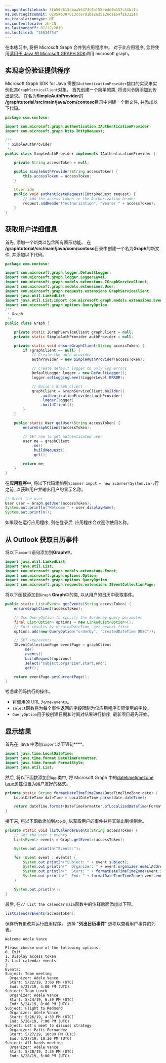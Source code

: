 ```yaml
---
ms.openlocfilehash: 3fb56d613dbaa56474c9af58ebdd0b157c53bf1a
ms.sourcegitcommit: 02054b307013cce781be2a3512ec1e54f1a322eb
ms.translationtype: MT
ms.contentlocale: zh-CN
ms.lasthandoff: 07/12/2019
ms.locfileid: "35634764"
---
```

<!-- markdownlint-disable MD002 MD041 -->

在本练习中, 将把 Microsoft Graph 合并到应用程序中。 对于此应用程序, 您将使用[适用于 Java 的 Microsoft GRAPH SDK](https://github.com/microsoftgraph/msgraph-sdk-java)调用 microsoft graph。

## <a name="implement-an-authentication-provider"></a>实现身份验证提供程序

Microsoft Graph SDK for Java 需要`IAuthenticationProvider`接口的实现来实例化其`GraphServiceClient`对象。 首先创建一个简单的类, 将访问令牌添加到传出请求。 在名为**SimpleAuthProvider**的 **/graphtutorial/src/main/java/com/contoso**目录中创建一个新文件, 并添加以下代码。

```java
package com.contoso;

import com.microsoft.graph.authentication.IAuthenticationProvider;
import com.microsoft.graph.http.IHttpRequest;

/**
 * SimpleAuthProvider
 */
public class SimpleAuthProvider implements IAuthenticationProvider {

    private String accessToken = null;

    public SimpleAuthProvider(String accessToken) {
        this.accessToken = accessToken;
    }

    @Override
    public void authenticateRequest(IHttpRequest request) {
        // Add the access token in the Authorization header
        request.addHeader("Authorization", "Bearer " + accessToken);
    }
}
```

## <a name="get-user-details"></a>获取用户详细信息

首先, 添加一个新类以包含所有图形功能。 在 **/graphtutorial/src/main/java/com/contoso**目录中创建一个名为**Graph**的新文件, 并添加以下代码。

```java
package com.contoso;

import com.microsoft.graph.logger.DefaultLogger;
import com.microsoft.graph.logger.LoggerLevel;
import com.microsoft.graph.models.extensions.IGraphServiceClient;
import com.microsoft.graph.models.extensions.User;
import com.microsoft.graph.requests.extensions.GraphServiceClient;
import java.util.LinkedList;
import java.util.List;import com.microsoft.graph.models.extensions.Event;import com.microsoft.graph.options.Option;
import com.microsoft.graph.options.QueryOption;
/**
 * Graph
 */
public class Graph {

    private static IGraphServiceClient graphClient = null;
    private static SimpleAuthProvider authProvider = null;

    private static void ensureGraphClient(String accessToken) {
        if (graphClient == null) {
            // Create the auth provider
            authProvider = new SimpleAuthProvider(accessToken);

            // Create default logger to only log errors
            DefaultLogger logger = new DefaultLogger();
            logger.setLoggingLevel(LoggerLevel.ERROR);

            // Build a Graph client
            graphClient = GraphServiceClient.builder()
                .authenticationProvider(authProvider)
                .logger(logger)
                .buildClient();
        }
    }

    public static User getUser(String accessToken) {
        ensureGraphClient(accessToken);

        // GET /me to get authenticated user
        User me = graphClient
            .me()
            .buildRequest()
            .get();

        return me;
    }
}
```

在**应用程序**中, 将以下代码添加到`Scanner input = new Scanner(System.in);`行之前, 以获取用户并输出用户的显示名称。

```java
// Greet the user
User user = Graph.getUser(accessToken);
System.out.println("Welcome " + user.displayName);
System.out.println();
```

如果现在运行应用程序, 则在登录后, 应用程序会欢迎你使用名称。

## <a name="get-calendar-events-from-outlook"></a>从 Outlook 获取日历事件

将以下`import`语句添加到**Graph**中。

```java
import java.util.LinkedList;
import java.util.List;
import com.microsoft.graph.models.extensions.Event;
import com.microsoft.graph.options.Option;
import com.microsoft.graph.options.QueryOption;
import com.microsoft.graph.requests.extensions.IEventCollectionPage;
```

将以下函数添加到`Graph` **Graph**中的类, 以从用户的日历中获取事件。

```java
public static List<Event> getEvents(String accessToken) {
    ensureGraphClient(accessToken);

    // Use QueryOption to specify the $orderby query parameter
    final List<Option> options = new LinkedList<Option>();
    // Sort results by createdDateTime, get newest first
    options.add(new QueryOption("orderby", "createdDateTime DESC"));

    // GET /me/events
    IEventCollectionPage eventPage = graphClient
        .me()
        .events()
        .buildRequest(options)
        .select("subject,organizer,start,end")
        .get();

    return eventPage.getCurrentPage();
}
```

考虑此代码执行的操作。

- 将调用的 URL 为`/me/events`。
- `select`函数将为每个事件返回的字段限制为仅应用程序实际使用的字段。
- `QueryOption`用于按创建日期和时间对结果进行排序, 最新项目最先开始。

## <a name="display-the-results"></a>显示结果

首先在 .java 中添加`import`以下语句****。

```java
import java.time.LocalDateTime;
import java.time.format.DateTimeFormatter;
import java.time.format.FormatStyle;
import java.util.List;
```

然后, 将以下函数添加到`App`类中, 将 Microsoft Graph 中的[datetimetimezone type](/graph/api/resources/datetimetimezone?view=graph-rest-1.0)属性设置为用户友好的格式。

```java
private static String formatDateTimeTimeZone(DateTimeTimeZone date) {
    LocalDateTime dateTime = LocalDateTime.parse(date.dateTime);

    return dateTime.format(DateTimeFormatter.ofLocalizedDateTime(FormatStyle.SHORT)) + " (" + date.timeZone + ")";
}
```

接下来, 将以下函数添加到`App`类, 以获取用户的事件并将其输出到控制台。

```java
private static void listCalendarEvents(String accessToken) {
    // Get the user's events
    List<Event> events = Graph.getEvents(accessToken);

    System.out.println("Events:");

    for (Event event : events) {
        System.out.println("Subject: " + event.subject);
        System.out.println("  Organizer: " + event.organizer.emailAddress.name);
        System.out.println("  Start: " + formatDateTimeTimeZone(event.start));
        System.out.println("  End: " + formatDateTimeTimeZone(event.end));
    }

    System.out.println();
}
```

最后, 在`// List the calendar` `main`函数中的注释后面添加以下项。

```java
listCalendarEvents(accessToken);
```

保存所有更改并运行应用程序。 选择 "**列出日历事件**" 选项以查看用户事件的列表。

```Shell
Welcome Adele Vance

Please choose one of the following options:
0. Exit
1. Display access token
2. List calendar events
2
Events:
Subject: Team meeting
  Organizer: Adele Vance
  Start: 5/22/19, 3:00 PM (UTC)
  End: 5/22/19, 4:00 PM (UTC)
Subject: Team Lunch
  Organizer: Adele Vance
  Start: 5/24/19, 6:30 PM (UTC)
  End: 5/24/19, 8:00 PM (UTC)
Subject: Flight to Redmond
  Organizer: Adele Vance
  Start: 5/26/19, 4:30 PM (UTC)
  End: 5/26/19, 7:00 PM (UTC)
Subject: Let's meet to discuss strategy
  Organizer: Patti Fernandez
  Start: 5/27/19, 10:00 PM (UTC)
  End: 5/27/19, 10:30 PM (UTC)
Subject: All-hands meeting
  Organizer: Adele Vance
  Start: 5/28/19, 3:30 PM (UTC)
  End: 5/28/19, 5:00 PM (UTC)
```
